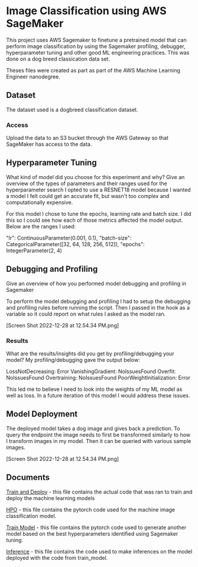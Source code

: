 # Image Classification using AWS SageMaker

This project uses AWS Sagemaker to finetune a pretrained model that can perform image classification by using the Sagemaker profiling, debugger, hyperparameter tuning and other good ML engineering practices. This was done on a dog breed classication data set.

Theses files were created as part as part of the AWS Machine Learning Engineer nanodegree.

## Dataset
The dataset used is a dogbreed classification dataset.

### Access
Upload the data to an S3 bucket through the AWS Gateway so that SageMaker has access to the data. 

## Hyperparameter Tuning
What kind of model did you choose for this experiment and why? Give an overview of the types of parameters and their ranges used for the hyperparameter search
I opted to use a RESNET18 model because I wanted a model I felt could get an accurate fit, but wasn't too complex and computationally expensive.

For this model I chose to tune the epochs, learning rate and batch size. I did this so I could see how each of those metrics affected the model output. Below are the ranges I used:

"lr": ContinuousParameter(0.001, 0.1),
"batch-size": CategoricalParameter([32, 64, 128, 256, 512]),
 "epochs": IntegerParameter(2, 4)

## Debugging and Profiling
Give an overview of how you performed model debugging and profiling in Sagemaker

To perform the model debugging and profiling I had to setup the debugging and profiling rules before running the script. Then I passed in the hook as a variable so it could report on what rules I asked as the model ran. 

[Screen Shot 2022-12-28 at 12.54.34 PM.png]

### Results
What are the results/insights did you get by profiling/debugging your model?
My profiling/debugging gave the output below: 

LossNotDecreasing: Error
VanishingGradient: NoIssuesFound
Overfit: NoIssuesFound
Overtraining: NoIssuesFound
PoorWeightInitialization: Error

This led me to believe I need to look into the weights of my ML model as well as loss. In a future iteration of this model I would address these issues.

## Model Deployment
The deployed model takes a dog image and gives back a prediction. To query the endpoint the image needs to first be transformed similarly 
to how I transform images in my model. Then it can be queried with various sample images. 

[Screen Shot 2022-12-28 at 12.54.34 PM.png]

## Documents 

[Train and Deploy](train_and_deploy.ipynb) - this file contains the actual code that was ran to train and deploy the machine learning models

[HPO](hpo.py) - this file contains the pytorch code used for the machine image classification model. 

[Train Model](train_model.py) - this file contains the pytorch code used to generate another model based on the best hyperparameters identified using Sagemaker tuning. 

[Inference](inference.py) - this file contains the code used to make inferences on the model deployed with the code from train_model.

